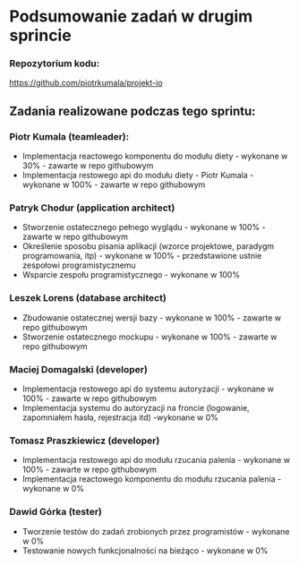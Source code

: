# Podsumowanie zadań w drugim sprincie

### Repozytorium kodu:
https://github.com/piotrkumala/projekt-io

## Zadania realizowane podczas tego sprintu:

### Piotr Kumala (teamleader):
- Implementacja reactowego komponentu do modułu diety - wykonane w 30% - zawarte w repo githubowym
- Implementacja restowego api do modułu diety - Piotr Kumala - wykonane w 100% - zawarte w repo githubowym
### Patryk Chodur (application architect)
- Stworzenie ostatecznego pełnego wyglądu - wykonane w 100% - zawarte w repo githubowym
- Określenie sposobu pisania aplikacji (wzorce projektowe, paradygm programowania, itp) - wykonane w 100% - przedstawione ustnie zespołowi programistycznemu
- Wsparcie zespołu programistycznego - wykonane w 100%
### Leszek Lorens (database architect)
- Zbudowanie ostatecznej wersji bazy - wykonane w 100% - zawarte w repo githubowym 
- Stworzenie ostatecznego mockupu - wykonane w 100% - zawarte w repo githubowym 
### Maciej Domagalski (developer)    
- Implementacja restowego api do systemu autoryzacji - wykonane w 100% - zawarte w repo githubowym
- Implementacja systemu do autoryzacji na froncie (logowanie, zapomniałem hasła, rejestracja itd) -wykonane w 0%
### Tomasz Praszkiewicz (developer)
- Implementacja restowego api do modułu rzucania palenia - wykonane w 100% - zawarte w repo githubowym
- Implementacja reactowego komponentu do modułu rzucania palenia - wykonane w 0%
### Dawid Górka (tester)
- Tworzenie testów do zadań zrobionych przez programistów - wykonane w 0%
- Testowanie nowych funkcjonalności na bieżąco - wykonane w 0%

